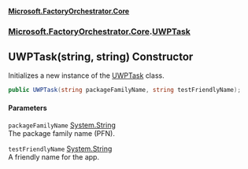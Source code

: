 #### [Microsoft.FactoryOrchestrator.Core](./Microsoft-FactoryOrchestrator-Core.md 'Microsoft.FactoryOrchestrator.Core')
### [Microsoft.FactoryOrchestrator.Core](./Microsoft-FactoryOrchestrator-Core.md 'Microsoft.FactoryOrchestrator.Core').[UWPTask](./Microsoft-FactoryOrchestrator-Core-UWPTask.md 'Microsoft.FactoryOrchestrator.Core.UWPTask')
## UWPTask(string, string) Constructor
Initializes a new instance of the [UWPTask](./Microsoft-FactoryOrchestrator-Core-UWPTask.md 'Microsoft.FactoryOrchestrator.Core.UWPTask') class.  
```csharp
public UWPTask(string packageFamilyName, string testFriendlyName);
```
#### Parameters
<a name='Microsoft-FactoryOrchestrator-Core-UWPTask-UWPTask(string_string)-packageFamilyName'></a>
`packageFamilyName` [System.String](https://docs.microsoft.com/en-us/dotnet/api/System.String 'System.String')  
The package family name (PFN).  
  
<a name='Microsoft-FactoryOrchestrator-Core-UWPTask-UWPTask(string_string)-testFriendlyName'></a>
`testFriendlyName` [System.String](https://docs.microsoft.com/en-us/dotnet/api/System.String 'System.String')  
A friendly name for the app.  
  
